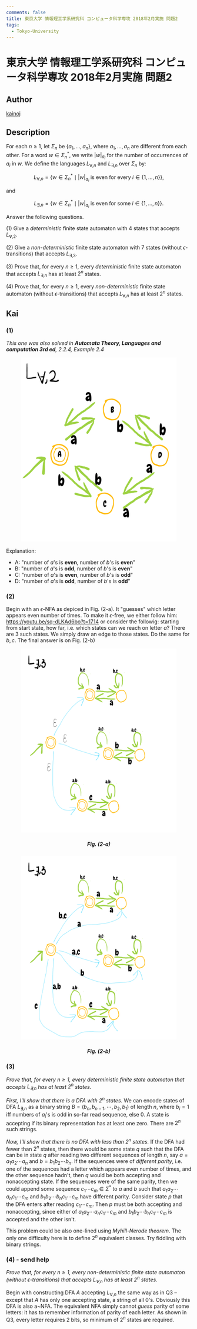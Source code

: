 ```yaml
---
comments: false
title: 東京大学 情報理工学系研究科 コンピュータ科学専攻 2018年2月実施 問題2
tags:
  - Tokyo-University
---
```

# 東京大学 情報理工学系研究科 コンピュータ科学専攻 2018年2月実施 問題2

## **Author**
[kainoj](https://github.com/kainoj/utokyo-cs)

## **Description**
For each $n \geq 1$, let $\Sigma_n$ be $\{a_1, \dots, a_n\}$, where $a_1, \dots, a_n$ are different from each other. For a word $w \in \Sigma_n^*$, we write $|w|_{a_i}$ for the number of occurrences of $a_i$ in $w$. We define the languages $L_{\forall, n}$ and $L_{\exists, n}$ over $\Sigma_n$ by:

$$
L_{\forall, n} = \{w \in \Sigma_n^* \mid |w|_{a_i} \text{ is even for every } i \in \{1, \dots, n\}\},
$$

and

$$
L_{\exists, n} = \{w \in \Sigma_n^* \mid |w|_{a_i} \text{ is even for some } i \in \{1, \dots, n\}\}.
$$

Answer the following questions.

(1) Give a *deterministic* finite state automaton with $4$ states that accepts $L_{\forall, 2}$.

(2) Give a *non-deterministic* finite state automaton with $7$ states (without $\epsilon$-transitions) that accepts $L_{\exists, 3}$.

(3) Prove that, for every $n \geq 1$, every *deterministic* finite state automaton that accepts $L_{\exists, n}$ has at least $2^n$ states.

(4) Prove that, for every $n \geq 1$, every *non-deterministic* finite state automaton (without $\epsilon$-transitions) that accepts $L_{\forall, n}$ has at least $2^n$ states.

## **Kai**
### (1)
*This one was also solved in **Automata Theory, Languages and computation 3rd ed**, 2.2.4, Example 2.4*

<figure style="text-align:center;">
  <img src="https://raw.githubusercontent.com/Myyura/the_kai_project_assets/main/kakomonn/tokyo_university/IST/cs_201802_2_p1.png" width="500" height="500" alt=""/>
</figure>

Explanation:
- A: "number of $a$'s is **even**, number of $b$'s is **even**"
- B: "number of $a$'s is **odd**, number of $b$'s is **even**"
- C: "number of $a$'s is **even**, number of $b$'s is **odd**"
- D: "number of $a$'s is **odd**, number of $b$'s is **odd**"

### (2)
Begin with an $\epsilon$-NFA as depiced in Fig. (2-a).
It "guesses" which letter appears even number of times.
To make it $\epsilon$-free, we either follow him: https://youtu.be/sq-dLKAd6bo?t=1714 or consider the followig:
starting from start state, how far, i.e. which states can we reach on letter $a$?
There are $3$ such states.
We simply draw an edge to those states.
Do the same for $b,c$. 
The final answer is on Fig. (2-b)


<figure style="text-align:center;">
  <img src="https://raw.githubusercontent.com/Myyura/the_kai_project_assets/main/kakomonn/tokyo_university/IST/cs_201802_2_p2.png" width="500" height="500" alt=""/>
</figure>

##### <center> Fig. (2-a)

<figure style="text-align:center;">
  <img src="https://raw.githubusercontent.com/Myyura/the_kai_project_assets/main/kakomonn/tokyo_university/IST/cs_201802_2_p3.png" width="500" height="500" alt=""/>
</figure>

##### <center> Fig. (2-b)


### (3)
*Prove that, for every $n\geq 1$, every deterministic finite state automaton that accepts $L_{\exists ,n}$ has at least $2^n$ states.*

*First, I'll show that there is a DFA with $2^n$ states.*
We can encode states of DFA $L_{\exists ,n}$ as a binary string $B = (b_n, b_{n-1}, \cdots, b_2, b_1)$ of length $n$, where $b_i = 1$ iff numbers of $a_i$'s is odd in so-far read sequence, else $0$.
A state is accepting if its binary representation has at least one zero.
There are $2^n$ such strings.

*Now, I'll show that there is no DFA with less than $2^n$ states.*
If the DFA had fewer than $2^n$ states, then there would be some state $q$ such that the DFA can be in state $q$ after reading two different sequences of length $n$, say $a = a_1a_2\cdots a_n$ and $b = b_1b_2\cdots b_n$.
If the sequences were of *different parity*, i.e. one of the sequences had a letter which appears even number of times, and the other sequence hadn't, then $q$ would be both accepting and nonaccepting state.
If the sequences were of the same parity, then we could append some sequence $c_1\cdots c_m \in \Sigma^*$ to $a$ and $b$ such that $a_1a_2\cdots a_n c_1\cdots c_m$ and $b_1b_2\cdots b_n c_1\cdots c_m$ have different parity.
Consider state $p$ that the DFA enters after reading $c_1\cdots c_m$. 
Then $p$ must be both accepting and nonaccepting, since either of
$a_1a_2\cdots a_n c_1\cdots c_m$ and $b_1b_2\cdots b_n c_1\cdots c_m$ is accepted and the other isn't.

This problem could be also one-lined using *Myhill-Nerode theorem*.
The only one difficulty here is to define $2^n$ equivalent classes.
Try fiddling with binary strings.

### (4) - send help
*Prove that, for every $n\geq 1$, every non-deterministic finite state automaton (without $\epsilon$-transitions) that accepts $L_{\forall ,n}$ has at least $2^n$ states.*

Begin with constructing DFA $A$ accepting $L_{\forall ,n}$ the same way as in Q3 – except that $A$ has only one accepting state, a string of all $0$'s.
Obviously this DFA is also a~NFA.
The equivalent NFA simply cannot *guess* parity of some letters: it has to remember information of parity of each letter.
As shown in Q3, every letter requires $2$ bits, so minimum of $2^n$ states are required.
